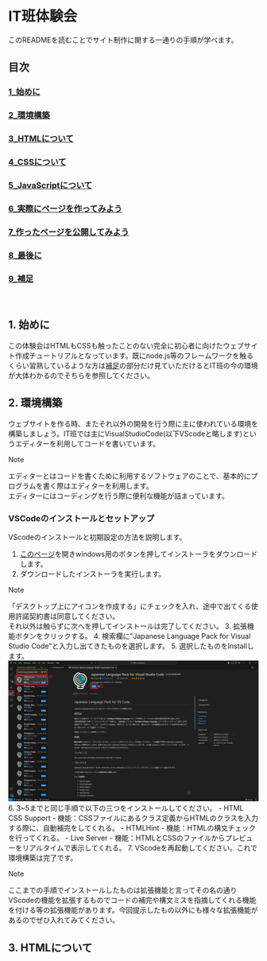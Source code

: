 # IT班体験会
このREADMEを読むことでサイト制作に関する一通りの手順が学べます。
## 目次
### [1_始めに](#1-始めに)
### [2_環境構築](#2-環境構築)
### [3_HTMLについて](#3-HTMLについて)
### [4_CSSについて](#4-CSSについて)
### [5_JavaScriptについて](#5-JavaScriptについて)
### [6_実際にページを作ってみよう](#6-実際にページを作ってみよう)
### [7_作ったページを公開してみよう](#7-作ったページを公開してみよう)
### [8_最後に](#8-最後に)
### [9_補足](#9-補足)
　　
## 1. 始めに
この体験会はHTMLもCSSも触ったことのない完全に初心者に向けたウェブサイト作成チュートリアルとなっています。既にnode.js等のフレームワークを触るくらい習熟しているような方は[補足](#9-補足)の部分だけ見ていただけるとIT班の今の環境が大体わかるのでそちらを参照してください。
## 2. 環境構築
ウェブサイトを作る時、またそれ以外の開発を行う際に主に使われている環境を構築しましょう。IT班では主にVisualStudioCode(以下VScodeと略します)というエディターを利用してコードを書いています。
>[!Note]
エディターとはコードを書くために利用するソフトウェアのことで、基本的にプログラムを書く際はエディターを利用します。<br>エディターにはコーディングを行う際に便利な機能が詰まっています。
### VSCodeのインストールとセットアップ
VScodeのインストールと初期設定の方法を説明します。
1. [このページ](https://code.visualstudio.com/download)を開きwindows用のボタンを押してインストーラをダウンロードします。
2. ダウンロードしたインストーラを実行します。
>[!Note]
「デスクトップ上にアイコンを作成する」にチェックを入れ、途中で出てくる使用許諾契約書は同意してください。<br>それ以外は触らずに次へを押してインストールは完了してください。
3. 拡張機能ボタンをクリックする。
4. 検索欄に"Japanese Language Pack for Visual Studio Code"と入力し出てきたものを選択します。
5. 選択したものをInstallします。
![Image1](/Images/tutorial1.jpg)
6. 3~5までと同じ手順で以下の三つをインストールしてください。
    - HTML CSS Support
        - 機能：CSSファイルにあるクラス定義からHTMLのクラスを入力する際に、自動補完をしてくれる。
    - HTMLHint
        - 機能：HTMLの構文チェックを行ってくれる。
    - Live Server
        - 機能：HTMLとCSSのファイルからプレビューをリアルタイムで表示してくれる。
7. VScodeを再起動してください。これで環境構築は完了です。
>[!Note]
ここまでの手順でインストールしたものは拡張機能と言ってその名の通りVScodeの機能を拡張するものでコードの補完や構文ミスを指摘してくれる機能を付ける等の拡張機能があります。今回提示したもの以外にも様々な拡張機能があるのでぜひ入れてみてください。
## 3. HTMLについて